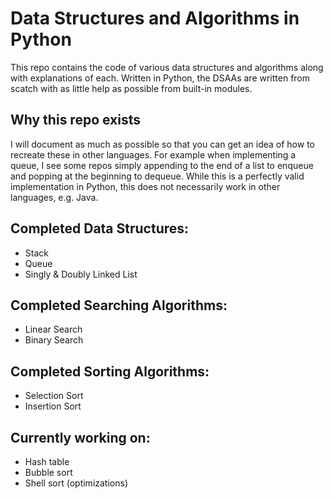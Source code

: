 # Data Structures and Algorithms in Python

This repo contains the code of various data structures and algorithms along with explanations of each. 
Written in Python, the DSAAs are written from scatch with as little help as possible from
built-in modules. 

## Why this repo exists
I will document as much as possible so that you can get an idea of how to recreate these in other languages.
For example when implementing a queue, I see some repos simply appending to the end of a list to enqueue and popping 
at the beginning to dequeue. While this is a perfectly valid implementation in Python, this does not necessarily work in other
languages, e.g. Java. 

## Completed Data Structures:
- Stack
- Queue
- Singly & Doubly Linked List

## Completed Searching Algorithms:
- Linear Search
- Binary Search

## Completed Sorting Algorithms:
- Selection Sort
- Insertion Sort

## Currently working on:
- Hash table
- Bubble sort
- Shell sort (optimizations)
